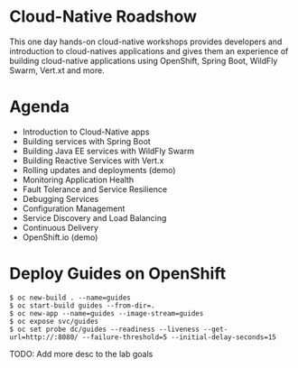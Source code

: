 Cloud-Native Roadshow
===
This one day hands-on cloud-native workshops provides developers and introduction to cloud-natives applications and gives them an experience of building cloud-native applications using OpenShift, Spring Boot, WildFly Swarm, Vert.xt and more.

Agenda
===
* Introduction to Cloud-Native apps
* Building services with Spring Boot
* Building Java EE services with WildFly Swarm
* Building Reactive Services with Vert.x
* Rolling updates and deployments (demo)
* Monitoring Application Health
* Fault Tolerance and Service Resilience
* Debugging Services
* Configuration Management 
* Service Discovery and Load Balancing
* Continuous Delivery 
* OpenShift.io (demo)


Deploy Guides on OpenShift
===
```
$ oc new-build . --name=guides
$ oc start-build guides --from-dir=.
$ oc new-app --name=guides --image-stream=guides
$ oc expose svc/guides
$ oc set probe dc/guides --readiness --liveness --get-url=http://:8080/ --failure-threshold=5 --initial-delay-seconds=15
```


TODO: Add more desc to the lab goals